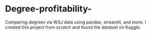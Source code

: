# Degree-profitability-
Comparing degrees via WSJ data using pandas, streamlit, and more. I created this project from scratch and found the datatset on Kaggle.
